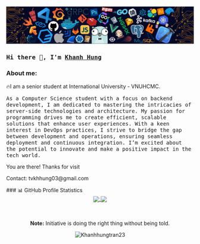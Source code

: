 ![alt text](./images/intro_header.png)

### <samp>Hi there 👋, I'm <a href="https://www.linkedin.com/in/tranvukhanhhung23/" target="_blank">Khanh Hung</a></samp>
<h3> About me:</h3> 
<p>🔥I am a senior student at International University - VNUHCMC. </p>
<samp>As a Computer Science student with a focus on backend development, I am dedicated to mastering the intricacies of server-side technologies and architecture. My passion for programming drives me to create efficient, scalable solutions that enhance user experiences. With a keen interest in DevOps practices, I strive to bridge the gap between development and operations, ensuring seamless deployment and continuous integration. I’m excited about the potential to innovate and make a positive impact in the tech world.</samp>
<p> You are there! Thanks for visit </p>
<p> Contact: tvkhhung03@gmail.com </p>
### 📊 GitHub Profile Statistics
<div style="text-align: center;">
  <a href="https://github.com/Khanhhungtran23/github-readme-stats">
    <img height=200 align="center" src="https://github-readme-stats.vercel.app/api?username=Khanhhungtran23" />
  </a>
  <a href="https://github.com/Khanhhungtran23/convoychat">
    <img height=200 align="center" src="https://github-readme-stats.vercel.app/api/top-langs?username=Khanhhungtran23&layout=compact&langs_count=8&card_width=320" />
  </a>
</div>
<p align="center">
<br>
<br>
<b>Note:</b> Initiative is doing the right thing without being told.
</p>

<p align="center">
      <img src="https://komarev.com/ghpvc/?username=Khanhhungtran23&label=Profile+Views" alt="Khanhhungtran23" />
  </p>

